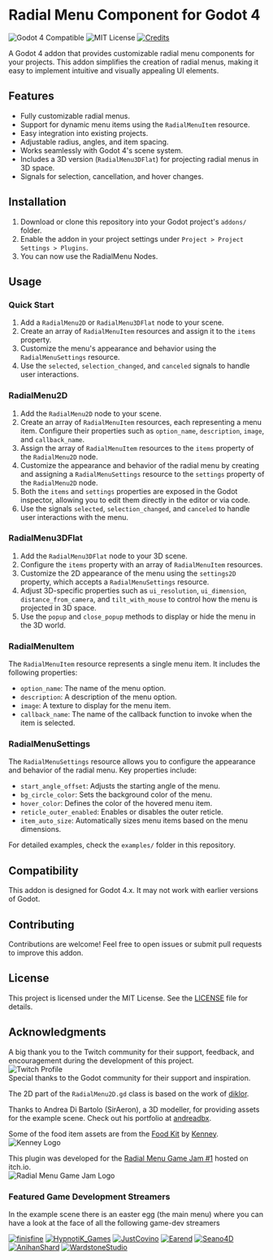 # Radial Menu Component for Godot 4

![Godot 4 Compatible](https://img.shields.io/badge/Godot-4.4-478CBF?logo=godotengine) ![MIT License](https://img.shields.io/badge/License-MIT-green) [![Credits](https://img.shields.io/badge/Credits-blue)](./CREDITS.md)

A Godot 4 addon that provides customizable radial menu components for your projects. This addon simplifies the creation of radial menus, making it easy to implement intuitive and visually appealing UI elements.

## Features

- Fully customizable radial menus.
- Support for dynamic menu items using the `RadialMenuItem` resource.
- Easy integration into existing projects.
- Adjustable radius, angles, and item spacing.
- Works seamlessly with Godot 4's scene system.
- Includes a 3D version (`RadialMenu3DFlat`) for projecting radial menus in 3D space.
- Signals for selection, cancellation, and hover changes.

## Installation

1. Download or clone this repository into your Godot project's `addons/` folder.
2. Enable the addon in your project settings under `Project > Project Settings > Plugins`.
3. You can now use the RadialMenu Nodes.

## Usage

### Quick Start

1. Add a `RadialMenu2D` or `RadialMenu3DFlat` node to your scene.
2. Create an array of `RadialMenuItem` resources and assign it to the `items` property.
3. Customize the menu's appearance and behavior using the `RadialMenuSettings` resource.
4. Use the `selected`, `selection_changed`, and `canceled` signals to handle user interactions.

### RadialMenu2D

1. Add the `RadialMenu2D` node to your scene.
2. Create an array of `RadialMenuItem` resources, each representing a menu item. Configure their properties such as `option_name`, `description`, `image`, and `callback_name`.
3. Assign the array of `RadialMenuItem` resources to the `items` property of the `RadialMenu2D` node.
4. Customize the appearance and behavior of the radial menu by creating and assigning a `RadialMenuSettings` resource to the `settings` property of the `RadialMenu2D` node.
5. Both the `items` and `settings` properties are exposed in the Godot inspector, allowing you to edit them directly in the editor or via code.
6. Use the signals `selected`, `selection_changed`, and `canceled` to handle user interactions with the menu.

### RadialMenu3DFlat

1. Add the `RadialMenu3DFlat` node to your 3D scene.
2. Configure the `items` property with an array of `RadialMenuItem` resources.
3. Customize the 2D appearance of the menu using the `settings2D` property, which accepts a `RadialMenuSettings` resource.
4. Adjust 3D-specific properties such as `ui_resolution`, `ui_dimension`, `distance_from_camera`, and `tilt_with_mouse` to control how the menu is projected in 3D space.
5. Use the `popup` and `close_popup` methods to display or hide the menu in the 3D world.

### RadialMenuItem

The `RadialMenuItem` resource represents a single menu item. It includes the following properties:
- `option_name`: The name of the menu option.
- `description`: A description of the menu option.
- `image`: A texture to display for the menu item.
- `callback_name`: The name of the callback function to invoke when the item is selected.

### RadialMenuSettings

The `RadialMenuSettings` resource allows you to configure the appearance and behavior of the radial menu. Key properties include:
- `start_angle_offset`: Adjusts the starting angle of the menu.
- `bg_circle_color`: Sets the background color of the menu.
- `hover_color`: Defines the color of the hovered menu item.
- `reticle_outer_enabled`: Enables or disables the outer reticle.
- `item_auto_size`: Automatically sizes menu items based on the menu dimensions.

For detailed examples, check the `examples/` folder in this repository.

## Compatibility

This addon is designed for Godot 4.x. It may not work with earlier versions of Godot.

## Contributing

Contributions are welcome! Feel free to open issues or submit pull requests to improve this addon.

## License

This project is licensed under the MIT License. See the [LICENSE](LICENSE.md) file for details.

## Acknowledgments

A big thank you to the Twitch community for their support, feedback, and encouragement during the development of this project.  
![Twitch Profile](https://static-cdn.jtvnw.net/jtv_user_pictures/your-profile-image.png)  
Special thanks to the Godot community for their support and inspiration.

The 2D part of the `RadialMenu2D.gd` class is based on the work of [diklor](https://github.com/diklor/advanced_radial_menu).

Thanks to Andrea Di Bartolo (SirAeron), a 3D modeller, for providing assets for the example scene. Check out his portfolio at [andreadbx](https://www.artstation.com/andreadbx).

Some of the food item assets are from the [Food Kit](https://kenney.nl/assets/food-kit) by [Kenney](https://kenney.nl/).  
![Kenney Logo](https://kenney.nl/data/images/kenney-logo.png)

This plugin was developed for the [Radial Menu Game Jam #1](https://itch.io/jam/radial-menu-game-jam-1) hosted on itch.io.  
![Radial Menu Game Jam Logo](https://img.itch.zone/aW1hZ2UvMTg4NzQyLzEwOTYyNjkucG5n/original/2b3FJ9.png)

### Featured Game Development Streamers

In the example scene there is an easter egg (the main menu) where you can have a look at the face of all the following game-dev streamers

[![finisfine](https://static-cdn.jtvnw.net/jtv_user_pictures/a6c0a845-1a54-4c09-94c4-ffe02ae7e1b2-profile_image-70x70.png)](https://www.twitch.tv/finisfine)
[![HypnotiK_Games](https://static-cdn.jtvnw.net/jtv_user_pictures/27029693-20ae-4ae3-9b77-a26435afb142-profile_image-70x70.png)](https://www.twitch.tv/hypnotik_games)
[![JustCovino](https://static-cdn.jtvnw.net/jtv_user_pictures/aa289863-84af-4115-8c86-b14c40c8f49a-profile_image-70x70.png)](https://www.twitch.tv/justcovino)
[![Earend](https://static-cdn.jtvnw.net/jtv_user_pictures/earend-profile_image-8a1bb1ba3edb4b4a-70x70.jpeg)](https://www.twitch.tv/earend)
[![Seano4D](https://static-cdn.jtvnw.net/jtv_user_pictures/8e6809ec-e7a2-46a5-8af3-15554d12e23f-profile_image-70x70.png)](https://www.twitch.tv/seano4d)
[![AnihanShard](https://static-cdn.jtvnw.net/jtv_user_pictures/6a730e3a-7925-41ce-9505-cbd5a00e7536-profile_image-70x70.png)](https://www.twitch.tv/anihanshard)
[![WardstoneStudio](https://static-cdn.jtvnw.net/jtv_user_pictures/e0fba9f5-6a15-4d37-b898-b285414e72a8-profile_image-70x70.jpeg)](https://www.twitch.tv/wardstonestudio)
